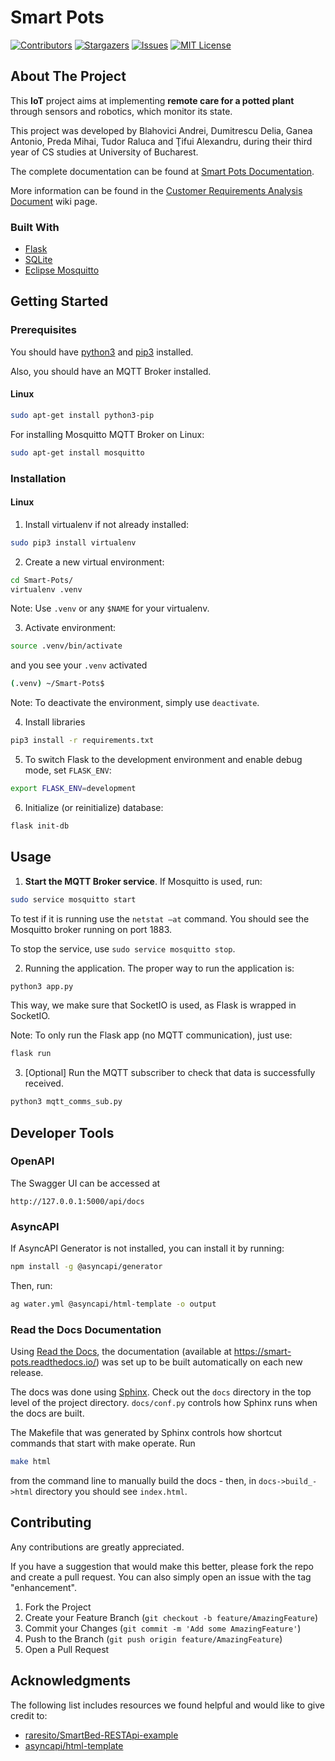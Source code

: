 <!-- README template used: https://github.com/othneildrew/Best-README-Template -->

# Smart Pots
<!-- PROJECT SHIELDS -->
[![Contributors][contributors-shield]][contributors-url]
[![Stargazers][stars-shield]][stars-url]
[![Issues][issues-shield]][issues-url]
[![MIT License][license-shield]][license-url]


<!-- ABOUT THE PROJECT -->
## About The Project
This **IoT** project aims at implementing **remote care for a potted plant** through sensors and robotics, which monitor its state.

This project was developed by Blahovici Andrei, Dumitrescu Delia, Ganea Antonio, Preda Mihai, Tudor Raluca and Ţifui Alexandru, during their third year of CS studies at University of Bucharest.

The complete documentation can be found at [Smart Pots Documentation](https://smart-pots.readthedocs.io/).

More information can be found in the [Customer Requirements Analysis Document](https://github.com/Shest-Programmistov/Smart-Pots/wiki/Customer-Requirements-Analysis-Document) wiki page.

### Built With

* [Flask](https://flask.palletsprojects.com/en/2.0.x/)
* [SQLite](https://www.sqlite.org/index.html)
* [Eclipse Mosquitto](https://mosquitto.org/)


<!-- GETTING STARTED -->
## Getting Started

### Prerequisites
You should have [python3](https://www.python.org/downloads/) and [pip3](https://pypi.org/project/pip/) installed.

Also, you should have an MQTT Broker installed.

#### Linux
```sh
sudo apt-get install python3-pip
```

For installing Mosquitto MQTT Broker on Linux:
<!-- http://www.steves-internet-guide.com/install-mosquitto-linux/ -->
```sh
sudo apt-get install mosquitto
```

### Installation

#### Linux
<!-- https://tech.serhatteker.com/post/2018-12/virtualenv/ -->
1. Install virtualenv if not already installed:
```sh
sudo pip3 install virtualenv
```

2. Create a new virtual environment:
```sh
cd Smart-Pots/
virtualenv .venv
```

Note: Use `.venv` or any `$NAME` for your virtualenv.

3. Activate environment:
```sh
source .venv/bin/activate
```
and you see your `.venv` activated
```sh
(.venv) ~/Smart-Pots$
```

Note: To deactivate the environment, simply use `deactivate`.

4. Install libraries
```sh
pip3 install -r requirements.txt
```

5. To switch Flask to the development environment and enable debug mode, set `FLASK_ENV`:
```sh
export FLASK_ENV=development
```

6. Initialize (or reinitialize) database:
```sh
flask init-db
```

<!-- USAGE EXAMPLES -->
## Usage

1. **Start the MQTT Broker service**. If Mosquitto is used, run:
```sh
sudo service mosquitto start 
```
To test if it is running use the `netstat –at` command. You should see the Mosquitto broker running on port 1883.

To stop the service, use `sudo service mosquitto stop`.

2. Running the application.
The proper way to run the application is:
```sh
python3 app.py
```
This way, we make sure that SocketIO is used, as Flask is wrapped in SocketIO.

Note: To only run the Flask app (no MQTT communication), just use:
```sh
flask run
```

3. [Optional] Run the MQTT subscriber to check that data is successfully received.
```sh
python3 mqtt_comms_sub.py
```

## Developer Tools
### OpenAPI
The Swagger UI can be accessed at
```
http://127.0.0.1:5000/api/docs
```

### AsyncAPI
<!-- https://github.com/asyncapi/html-template -->
If AsyncAPI Generator is not installed, you can install it by running:
```sh
npm install -g @asyncapi/generator
```

Then, run:
```sh
ag water.yml @asyncapi/html-template -o output
```

### Read the Docs Documentation
<!-- https://towardsdatascience.com/how-to-set-up-your-python-project-docs-for-success-aab613f79626 -->

Using [Read the Docs](https://readthedocs.org/), the documentation (available at https://smart-pots.readthedocs.io/) was set up to be built automatically on each new release. 

The docs was done using [Sphinx](https://www.sphinx-doc.org/en/master/). Check out the `docs` directory in the top level of the project directory. `docs/conf.py` controls how Sphinx runs when the docs are built.

The Makefile that was generated by Sphinx controls how shortcut commands that start with make operate. 
Run
```sh
make html
```
from the command line to manually build the docs - then, in `docs->build_->html` directory you should see `index.html`.


<!-- CONTRIBUTING -->
## Contributing

Any contributions are greatly appreciated.

If you have a suggestion that would make this better, please fork the repo and create a pull request. You can also simply open an issue with the tag "enhancement".

1. Fork the Project
2. Create your Feature Branch (`git checkout -b feature/AmazingFeature`)
3. Commit your Changes (`git commit -m 'Add some AmazingFeature'`)
4. Push to the Branch (`git push origin feature/AmazingFeature`)
5. Open a Pull Request


<!-- ACKNOWLEDGMENTS -->
## Acknowledgments
The following list includes resources we found helpful and would like to give credit to:
* [raresito/SmartBed-RESTApi-example](https://github.com/raresito/SmartBed-RESTApi-example)
* [asyncapi/html-template](https://github.com/asyncapi/html-template)


<!-- MARKDOWN LINKS & IMAGES -->
[contributors-shield]: https://img.shields.io/github/contributors/Shest-Programmistov/Smart-Pots.svg?style=for-the-badge
[contributors-url]: https://github.com/Shest-Programmistov/Smart-Pots/graphs/contributors

[stars-shield]: https://img.shields.io/github/stars/Shest-Programmistov/Smart-Pots.svg?style=for-the-badge
[stars-url]: https://github.com/Shest-Programmistov/Smart-Pots/stargazers

[issues-shield]: https://img.shields.io/github/issues/Shest-Programmistov/Smart-Pots.svg?style=for-the-badge
[issues-url]: https://github.com/Shest-Programmistov/Smart-Pots/issues

[license-shield]: https://img.shields.io/github/license/Shest-Programmistov/Smart-Pots.svg?style=for-the-badge
[license-url]: https://github.com/Shest-Programmistov/Smart-Pots/blob/main/LICENSE
